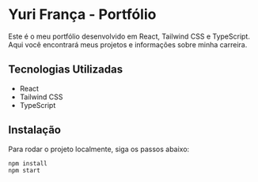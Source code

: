 # Yuri França - Portfólio

Este é o meu portfólio desenvolvido em React, Tailwind CSS e TypeScript. Aqui você encontrará meus projetos e informações sobre minha carreira.

## Tecnologias Utilizadas

- React
- Tailwind CSS
- TypeScript

## Instalação

Para rodar o projeto localmente, siga os passos abaixo:

```bash
npm install
npm start
```
